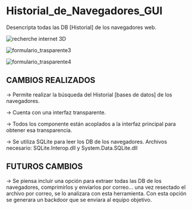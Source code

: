 # Historial_de_Navegadores_GUI
Desencripta todas las DB [Historial] de los navegadores web.

![recherche internet  3D](https://github.com/gohset/Historial_de_Navegadores_GUI/assets/76674375/5f188364-5250-46c8-bf15-e1dfcfef0b30)



![formulario_trasparente3](https://github.com/gohset/Historial_de_Navegadores_GUI/assets/76674375/6086168d-1a0b-4c83-8e49-0444a4772390)

![formulario_trasparente4](https://github.com/gohset/Historial_de_Navegadores_GUI/assets/76674375/f67631c2-f6fe-4c3d-90e7-038ac941aded)


## CAMBIOS REALIZADOS

-> Permite realizar la búsqueda del Historial [bases de datos] de los navegadores.

-> Cuenta con una interfaz transparente.

-> Todos los componente están acoplados a la interfaz principal para obtener esa transparencia.

-> Se utiliza SQLite para leer los DB de los navegadores.
Archivos necesario: SQLite.Interop.dll y System.Data.SQLite.dll

## FUTUROS CAMBIOS

-> Se piensa incluir una opción para extraer todas las DB de los navegadores, comprimirlos y enviarlos por correo...
una vez resectado el archivo por correo, se lo analizara con esta herramienta.
Con esta opción se generara un backdoor que se enviara al equipo objetivo. 
